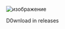 ![изображение](https://github.com/atikullahwd/doc/assets/82426444/69f36540-4ad2-40e7-83eb-d08bdd4f18ea)

D0wnload in releases
